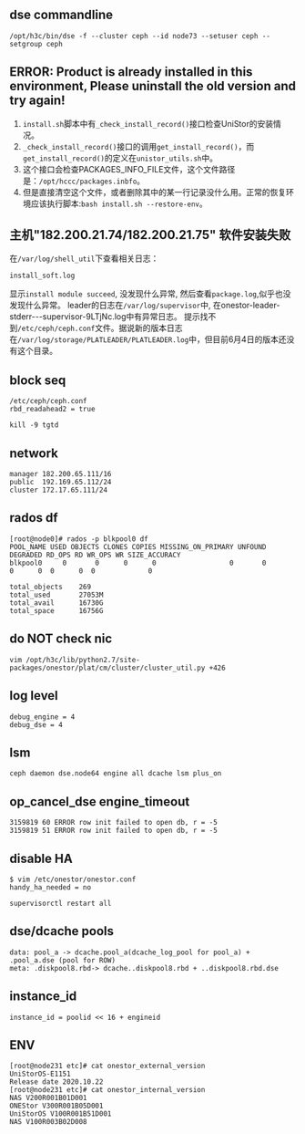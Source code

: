 ## dse commandline
```
/opt/h3c/bin/dse -f --cluster ceph --id node73 --setuser ceph --setgroup ceph
```

## ERROR: Product is already installed in this environment, Please uninstall the old version and try again!
1. `install.sh`脚本中有`_check_install_record()`接口检查UniStor的安装情况。
2. `_check_install_record()`接口的调用`get_install_record()`，而`get_install_record()`的定义在`unistor_utils.sh`中。
3. 这个接口会检查PACKAGES_INFO_FILE文件，这个文件路径是：`/opt/hccc/packages.inbfo`。
4. 但是直接清空这个文件，或者删除其中的某一行记录没什么用。正常的恢复环境应该执行脚本:`bash install.sh --restore-env`。

## 主机"182.200.21.74/182.200.21.75" 软件安装失败
在`/var/log/shell_util`下查看相关日志：
```
install_soft.log
```
显示`install module succeed`, 没发现什么异常, 然后查看`package.log`,似乎也没发现什么异常。
leader的日志在`/var/log/supervisor`中, 在onestor-leader-stderr---supervisor-9LTjNc.log中有异常日志。
提示找不到`/etc/ceph/ceph.conf`文件。据说新的版本日志在`/var/log/storage/PLATLEADER/PLATLEADER.log`中，但目前6月4日的版本还没有这个目录。


## block seq 
```
/etc/ceph/ceph.conf
rbd_readahead2 = true
```

```
kill -9 tgtd
```

## network
```
manager 182.200.65.111/16
public  192.169.65.112/24
cluster 172.17.65.111/24
```

## rados df
```
[root@node0]# rados -p blkpool0 df
POOL_NAME USED OBJECTS CLONES COPIES MISSING_ON_PRIMARY UNFOUND DEGRADED RD_OPS RD WR_OPS WR SIZE_ACCURACY
blkpool0     0       0      0      0                  0       0        0      0  0      0  0             0

total_objects    269
total_used       27053M
total_avail      16730G
total_space      16756G
```

## do NOT check nic
```
vim /opt/h3c/lib/python2.7/site-packages/onestor/plat/cm/cluster/cluster_util.py +426
```

## log level
```
debug_engine = 4
debug_dse = 4
```

## lsm 
```
ceph daemon dse.node64 engine all dcache lsm plus_on
```

## op_cancel_dse engine_timeout
```
3159819 60 ERROR row init failed to open db, r = -5
3159819 51 ERROR row init failed to open db, r = -5
```

## disable HA
```
$ vim /etc/onestor/onestor.conf
handy_ha_needed = no
```
```
supervisorctl restart all
```

## dse/dcache pools
```
data: pool_a -> dcache.pool_a(dcache_log_pool for pool_a) + .pool_a.dse (pool for ROW)
meta: .diskpool8.rbd-> dcache..diskpool8.rbd + ..diskpool8.rbd.dse
```

## instance_id
```
instance_id = poolid << 16 + engineid
```

## ENV
```
[root@node231 etc]# cat onestor_external_version
UniStorOS-E1151
Release date 2020.10.22
[root@node231 etc]# cat onestor_internal_version
NAS V200R001B01D001
ONEStor V300R001B05D001
UniStorOS V100R001B51D001
NAS V100R003B02D008
```
